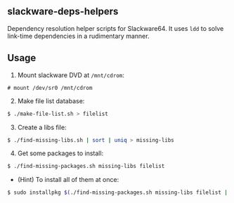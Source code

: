 ## slackware-deps-helpers
Dependency resolution helper scripts for Slackware64.
It uses `ldd` to solve link-time dependencies in a rudimentary manner.

## Usage
1. Mount slackware DVD at `/mnt/cdrom`:
```
# mount /dev/sr0 /mnt/cdrom
```

2. Make file list database:
```bash
$ ./make-file-list.sh > filelist
```

3. Create a libs file:
```bash
$ ./find-missing-libs.sh | sort | uniq > missing-libs
```

4. Get some packages to install:
```bash
$ ./find-missing-packages.sh missing-libs filelist
```

* (Hint) To install all of them at once:
```bash
$ sudo installpkg $(./find-missing-packages.sh missing-libs filelist | cut -f2 -d'	' | sort | uniq)
```
